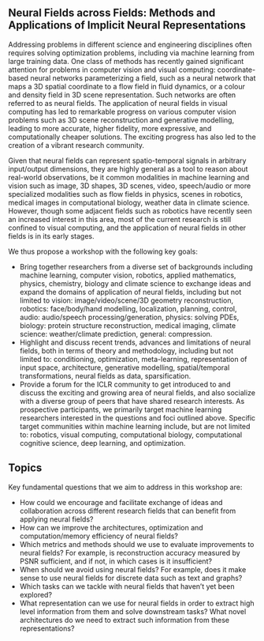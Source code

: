 ## Neural Fields across Fields: Methods and Applications of Implicit Neural Representations

Addressing problems in different science and engineering disciplines often requires solving optimization problems, including via machine learning from large training data. One class of methods has recently gained significant attention for problems in computer vision and visual computing: coordinate-based neural networks parameterizing a field, such as a neural network that maps a 3D spatial coordinate to a flow field in fluid dynamics, or a colour and density field in 3D scene representation. Such networks are often referred to as neural fields. The application of neural fields in visual computing has led to remarkable progress on various computer vision problems such as 3D scene reconstruction and generative modelling, leading to more accurate, higher fidelity, more expressive, and computationally cheaper solutions. The exciting progress has also led to the creation of a vibrant research community.

Given that neural fields can represent spatio-temporal signals in arbitrary input/output dimensions, they are highly general as a tool to reason about real-world observations, be it common modalities in machine learning and vision such as image, 3D shapes, 3D scenes, video, speech/audio or more specialized modalities such as flow fields in physics, scenes in robotics, medical images in computational biology, weather data in climate science. However, though some adjacent fields such as robotics have recently seen an increased interest in this area, most of the current research is still confined to visual computing, and the application of neural fields in other fields is in its early stages. 

We thus propose a workshop with the following key goals:

- Bring together researchers from a diverse set of backgrounds including machine learning, computer vision, robotics, applied mathematics, physics, chemistry, biology and climate science to exchange ideas and expand the domains of application of neural fields, including but not limited to vision: image/video/scene/3D geometry reconstruction, robotics: face/body/hand modelling, localization, planning, control, audio: audio/speech processing/generation, physics: solving PDEs, biology: protein structure reconstruction, medical imaging, climate science: weather/climate prediction, general: compression.
- Highlight and discuss recent trends, advances and limitations of neural fields, both in terms of theory and methodology, including but not limited to: conditioning, optimization, meta-learning, representation of input space, architecture, generative modelling, spatial/temporal transformations, neural fields as data, sparsification.
- Provide a forum for the ICLR community to get introduced to and discuss the exciting and growing area of neural fields, and also socialize with a diverse group of peers that have shared research interests. As prospective participants, we primarily target machine learning researchers interested in the questions and foci outlined above. Specific target communities within machine learning include, but are not limited to: robotics, visual computing, computational biology, computational cognitive science, deep learning, and optimization.

## Topics

Key fundamental questions that we aim to address in this workshop are:

- How could we encourage and facilitate exchange of ideas and collaboration across different research fields that can benefit from applying neural fields?
- How can we improve the architectures, optimization and computation/memory efficiency of neural fields?
- Which metrics and methods should we use to evaluate improvements to neural fields? For example, is reconstruction accuracy measured by PSNR sufficient, and if not, in which cases is it insufficient?
- When should we avoid using neural fields? For example, does it make sense to use neural fields for discrete data such as text and graphs?
- Which tasks can we tackle with neural fields that haven’t yet been explored?
- What representation can we use for neural fields in order to extract high level information from them and solve downstream tasks? What novel architectures do we need to extract such information from these representations?